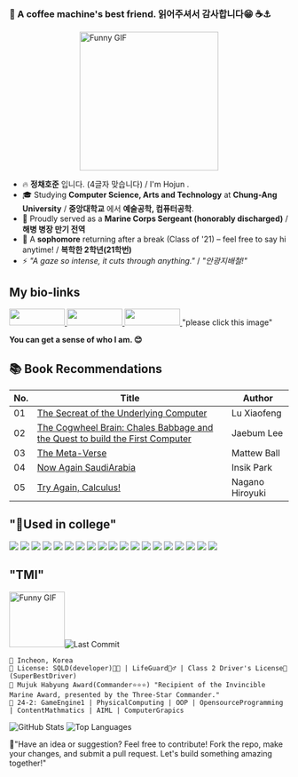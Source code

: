 ### 👋 A coffee machine's best friend. 읽어주셔서 감사합니다😁 ☕⚓

<div style="display: flex; justify-content: center; align-items: center;">
  <img 
    src="https://i.giphy.com/media/v1.Y2lkPTc5MGI3NjExZmdpc2liNm5mb3pwM2pzYWlpaDNuazRuZm5ibWh5b2V6aWd0anhuZCZlcD12MV9pbnRlcm5hbF9naWZfYnlfaWQmY3Q9Zw/CTX0ivSQbI78A/giphy.gif" 
    alt="Funny GIF" 
    width="250" 
  />
</div>



- 🔥 **정채호준** 입니다. (4글자 맞습니다) / I'm Hojun .
- 🎓 Studying **Computer Science, Arts and Technology** at **Chung-Ang University** / **중앙대학교** 에서 **예술공학, 컴퓨터공학**.
- 🦅 Proudly served as a **Marine Corps Sergeant (honorably discharged)** / **해병 병장 만기 전역**
- 🌱 A **sophomore** returning after a break (Class of '21) – feel free to say hi anytime! / **복학한 2학년(21학번)**
- ⚡ _"A gaze so intense, it cuts through anything."_ / _"안광지배철!"_ 



## My bio-links
<span>
  <a href="https://youtube.com/@turtleneck_king?si=Ye8GUmUF9ocDgJy-">
    <img src="https://img.shields.io/badge/YouTube-FF0000?style=for-the-badge&logo=youtube&logoColor=white" width="100" height="30" />
  </a>
  <a href="https://www.instagram.com/ne_gr_za?utm_source=ig_web_button_share_sheet&igsh=ZDNlZDc0MzIxNw==">
    <img src="https://img.shields.io/badge/Instagram-E4405F?style=for-the-badge&logo=instagram&logoColor=white" width="100" height="30" />
  </a>
  <a href="https://youtu.be/L6sRyMrJoO0?si=-D_wMFLirR0-z0h0">
    <img 
      src="https://i.giphy.com/media/v1.Y2lkPTc5MGI3NjExc2wzYWR3Y3h5MWd6aHR2eGtvNXF5em0xdWUyYjZlcG5neXd5bXZvaiZlcD12MV9pbnRlcm5hbF9naWZfYnlfaWQmY3Q9Zw/SBz5WdRACsaqEEGRfl/giphy.gif" 
      width="100" height="30"
    /> 
  </a> "please click this image"
</span>






**You can get a sense of who I am. 😊**



## 📚 Book Recommendations

| No. | Title | Author |
|------|-------|----------|
| 01 | [The Secreat of the Underlying Computer](https://www.yes24.com/Product/Goods/125299750?pid=123487&cosemkid=go17107581468846387&utm_source=google_pc&utm_medium=cpc&utm_campaign=book_pc&utm_content=ys_240530_google_pc_cc_book_pc_12403%EB%8F%84%EC%84%9C&utm_term=%EC%BB%B4%ED%93%A8%ED%84%B0%EB%B0%91%EB%B0%94%EB%8B%A5%EC%9D%98%EB%B9%84%EB%B0%80&gad_source=1&gclid=CjwKCAiA9IC6BhA3EiwAsbltONxOWeqFMdzE0XgE2xvAhy51myI5i_TP6gSNbvuOPIlVh0JhSDKGbBoCr0cQAvD_BwE)  | Lu Xiaofeng |
| 02 | [The Cogwheel Brain: Chales Babbage and the Quest to build the First Computer](https://www.yes24.com/Product/Goods/25245406)  | Jaebum Lee |
| 03 | [The Meta-Verse](https://www.yes24.com/Product/Goods/119153901) | Mattew Ball |
| 04 | [Now Again SaudiArabia](https://www.yes24.com/Product/Goods/125297987) | Insik Park |
| 05 | [Try Again, Calculus!](https://www.yes24.com/Product/Goods/77126121) | Nagano Hiroyuki |




## "🤖Used in college"
<span>
  <img src="https://img.shields.io/badge/C%23-239120?style=for-the-badge&logo=c-sharp&logoColor=white"/>
  <img src="https://img.shields.io/badge/C%2B%2B-00599C?style=for-the-badge&logo=c%2B%2B&logoColor=white"/>
  <img src="https://img.shields.io/badge/Python-3776AB?style=for-the-badge&logo=python&logoColor=white"/>
  <img src="https://img.shields.io/badge/HTML5-E34F26?style=for-the-badge&logo=html5&logoColor=white"/>
  <img src="https://img.shields.io/badge/Unity-100000?style=for-the-badge&logo=unity&logoColor=white"/>
  <img src="https://img.shields.io/badge/MySQL-00000F?style=for-the-badge&logo=mysql&logoColor=white"/>
  <img src="https://img.shields.io/badge/npm-CB3837?style=for-the-badge&logo=npm&logoColor=white"/>
  <img src="https://img.shields.io/badge/Miro-050038?style=for-the-badge&logo=Miro&logoColor=white"/>
  <img src="https://img.shields.io/badge/GIT-E44C30?style=for-the-badge&logo=git&logoColor=white"/>
  <img src="https://img.shields.io/badge/powershell-5391FE?style=for-the-badge&logo=powershell&logoColor=white"/>
  <img src="https://img.shields.io/badge/-Arduino-00979D?style=for-the-badge&logo=Arduino&logoColor=white"/>
  <img src="https://img.shields.io/badge/Linux-FCC624?style=for-the-badge&logo=linux&logoColor=black"/>
  <img src="https://img.shields.io/badge/Netflix-E50914?style=for-the-badge&logo=netflix&logoColor=white"/>
  <img src="https://img.shields.io/badge/JSS-F7DF1E?style=for-the-badge&logo=JSS&logoColor=white"/>
  <img src="https://img.shields.io/badge/Burger King-D62300?style=for-the-badge&logo=Burger King&logoColor=white"/>
  <img src="https://img.shields.io/badge/Ethereum-3C3C3D?logo=ethereum&logoColor=fff&style=for-the-badge"/>
  <img src="https://img.shields.io/badge/Xrp-black?style=for-the-badge&logo=xrp&logoColor=white"/>
  <img src="https://img.shields.io/badge/Colab-F9AB00?style=for-the-badge&logo=googlecolab&color=525252"/>
  <img src="	https://img.shields.io/badge/.NET-5C2D91?style=for-the-badge&logo=.net&logoColor=white"/>
</span>

## "TMI"
<img src="https://i.giphy.com/media/v1.Y2lkPTc5MGI3NjExZGp3eXpvcDVycGg3cDUxaWQzODJtamF0bTV1ZGFmZ3dnNGg5aDNhciZlcD12MV9pbnRlcm5hbF9naWZfYnlfaWQmY3Q9Zw/zhRA0okWxTGiu78uSk/giphy.gif" alt="Funny GIF" width="100" />![Last Commit](https://img.shields.io/github/last-commit/Jeongchaehojun/Jeongchaehojun.svg?style=flat-square&color=blue)

```
📍 Incheon, Korea
💼 License: SQLD(developer)👨‍💻 | LifeGuard🏊‍♂️ | Class 2 Driver's License🚗(SuperBestDriver) 
🦾 Mujuk Habyung Award(Commander⭐⭐⭐) "Recipient of the Invincible Marine Award, presented by the Three-Star Commander."
🎯 24-2: GameEngine1 | PhysicalComputing | OOP | OpensourceProgramming | ContentMathmatics | AIML | ComputerGrapics
```
![GitHub Stats](https://github-readme-stats.vercel.app/api?username=Jeongchaehojun&theme=radical)
![Top Languages](https://github-readme-stats.vercel.app/api/top-langs/?username=jeongchaehojun&layout=compact&langs_count=5&theme=blue-green)

💞"Have an idea or suggestion? Feel free to contribute! Fork the repo, make your changes, and submit a pull request. Let's build something amazing together!"



